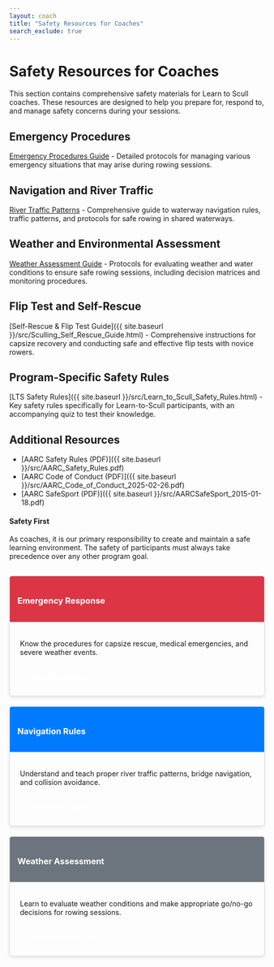 ```yaml
---
layout: coach
title: "Safety Resources for Coaches"
search_exclude: true
---
```


# Safety Resources for Coaches

This section contains comprehensive safety materials for Learn to Scull coaches. These resources are designed to help you prepare for, respond to, and manage safety concerns during your sessions.

## Emergency Procedures

[Emergency Procedures Guide](Emergency_Procedures.html) - Detailed protocols for managing various emergency situations that may arise during rowing sessions.

## Navigation and River Traffic

[River Traffic Patterns](River_Traffic_Patterns.html) - Comprehensive guide to waterway navigation rules, traffic patterns, and protocols for safe rowing in shared waterways.

## Weather and Environmental Assessment

[Weather Assessment Guide](Weather_Assessment_Guide.html) - Protocols for evaluating weather and water conditions to ensure safe rowing sessions, including decision matrices and monitoring procedures.

## Flip Test and Self-Rescue

[Self-Rescue & Flip Test Guide]({{ site.baseurl }}/src/Sculling_Self_Rescue_Guide.html) - Comprehensive instructions for capsize recovery and conducting safe and effective flip tests with novice rowers.

## Program-Specific Safety Rules

[LTS Safety Rules]({{ site.baseurl }}/src/Learn_to_Scull_Safety_Rules.html) - Key safety rules specifically for Learn-to-Scull participants, with an accompanying quiz to test their knowledge.

## Additional Resources

- [AARC Safety Rules (PDF)]({{ site.baseurl }}/src/AARC_Safety_Rules.pdf)
- [AARC Code of Conduct (PDF)]({{ site.baseurl }}/src/AARC_Code_of_Conduct_2025-02-26.pdf)
- [AARC SafeSport (PDF)]({{ site.baseurl }}/src/AARCSafeSport_2015-01-18.pdf)

<div class="info-box aarc">
  <h4>Safety First</h4>
  <p>As coaches, it is our primary responsibility to create and maintain a safe learning environment. The safety of participants must always take precedence over any other program goal.</p>
</div>

<div class="safety-cards">
  <div class="safety-card">
    <div class="card-header emergency">
      <h3><i class="fas fa-exclamation-triangle"></i> Emergency Response</h3>
    </div>
    <div class="card-content">
      <p>Know the procedures for capsize rescue, medical emergencies, and severe weather events.</p>
      <a href="Emergency_Procedures.html" class="cta-button">View Procedures</a>
    </div>
  </div>
  
  <div class="safety-card">
    <div class="card-header navigation">
      <h3><i class="fas fa-map-signs"></i> Navigation Rules</h3>
    </div>
    <div class="card-content">
      <p>Understand and teach proper river traffic patterns, bridge navigation, and collision avoidance.</p>
      <a href="River_Traffic_Patterns.html" class="cta-button">View Traffic Rules</a>
    </div>
  </div>
  
  <div class="safety-card">
    <div class="card-header weather">
      <h3><i class="fas fa-cloud-sun-rain"></i> Weather Assessment</h3>
    </div>
    <div class="card-content">
      <p>Learn to evaluate weather conditions and make appropriate go/no-go decisions for rowing sessions.</p>
      <a href="Weather_Assessment_Guide.html" class="cta-button">View Weather Guide</a>
    </div>
  </div>
</div>

<style>
  .safety-cards {
    display: grid;
    grid-template-columns: repeat(auto-fit, minmax(300px, 1fr));
    gap: 20px;
    margin-top: 30px;
  }
  
  .safety-card {
    border: 1px solid #ddd;
    border-radius: 5px;
    overflow: hidden;
    box-shadow: 0 3px 6px rgba(0,0,0,0.1);
  }
  
  .card-header {
    padding: 15px;
    color: white;
    font-weight: bold;
  }
  
  .card-header.emergency {
    background-color: #dc3545;
  }
  
  .card-header.navigation {
    background-color: #007bff;
  }
  
  .card-header.weather {
    background-color: #6c757d;
  }
  
  .card-content {
    padding: 20px;
  }
  
  .cta-button {
    display: inline-block;
    background-color: var(--theme-color);
    color: white;
    padding: 8px 16px;
    border-radius: 4px;
    text-decoration: none;
    margin-top: 10px;
    font-weight: bold;
  }
  
  .cta-button:hover {
    background-color: var(--theme-color-dark);
    text-decoration: none;
    color: white;
  }
</style>
